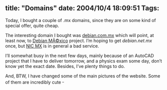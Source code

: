 title: "Domains"
date: 2004/10/4 18:09:51
Tags: 
---
<p>Today, I bought a couple of .mx domains, since they are on some kind of special offer, quite cheap.</p>

<p>The interesting domain I bought was <a href="http://web.archive.org/web/20041018111240/http://debian.com.mx/">debian.com.mx</a> which will point, at least now, to <a href="http://web.archive.org/web/20041018111240/http://www.debianmexico.org/">Debian MÃ©xico</a> project. I’m hoping to get <em>debian.net.mx</em> once, but <a href="http://web.archive.org/web/20041018111240/http://www.nic.mx/">NIC MX</a> is in general a bad service.</p>

<p>I’ll somewhat busy in the next few days, mainly because of an AutoCAD project that I have to deliver tomorrow, and a physics exam some day, don’t know yet the exact date. Besides, I’ve plenty things to do.</p>

<p>And, BTW, I have changed some of the main pictures of the website. Some of them are incredibly cute <sup>_</sup></p>
